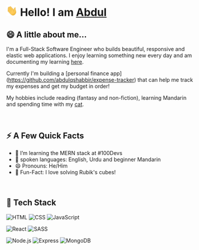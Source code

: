 <h1> 
    <img src="https://raw.githubusercontent.com/ABSphreak/ABSphreak/master/gifs/Hi.gif" width="30px">
        Hello! I am <a href="http://abdulshabbir.netlify.app">Abdul</a>
</h1>

## 😄 A little about me...
I'm a Full-Stack Software Engineer who builds beautiful, responsive and elastic web applications. I enjoy learning something new every day and am documenting my learning [here](https://twitter.com/abdulshabbirdev). 

Currently I'm building a [personal finance app] (https://github.com/abdulqshabbir/expense-tracker) that can help me track my expenses and get my budget in order!

My hobbies include reading (fantasy and non-fiction), learning Mandarin and spending time with my [cat](https://ibb.co/k5rjwNX).

<br />

## ⚡️ A Few Quick Facts

- 🌱 I’m learning the MERN stack at #100Devs
- 📙 spoken languages: English, Urdu and beginner Mandarin
- 😄 Pronouns: He/Him
- 🎉 Fun-Fact: I love solving Rubik's cubes!

<br />

## 💼 Tech Stack
![HTML](https://img.shields.io/badge/HTML5-E34F26?style=for-the-badge&logo=html5&logoColor=white) ![CSS](https://img.shields.io/badge/-css3-1572B6?&style=for-the-badge&logo=css3&logoColor=white) ![JavaScript](https://img.shields.io/badge/-javascript-F7DF1E?&style=for-the-badge&logo=javascript&logoColor=black)

![React](https://img.shields.io/badge/-ReactJS-grey?&style=for-the-badge&logo=react&logoColor=61DAFB) ![SASS](https://img.shields.io/badge/Sass-CC6699?style=for-the-badge&logo=sass&logoColor=white)

![Node.js](https://img.shields.io/badge/Node.js-339933?style=for-the-badge&logo=nodedotjs&logoColor=white) ![Express](https://img.shields.io/badge/Express.js-000000?style=for-the-badge&logo=express&logoColor=white) ![MongoDB](https://img.shields.io/badge/MongoDB-4EA94B?style=for-the-badge&logo=mongodb&logoColor=white)

